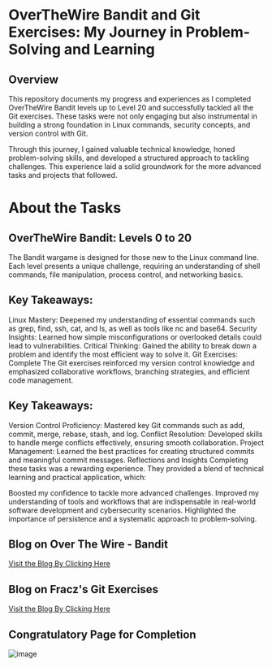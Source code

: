 # OverTheWire Bandit and Git Exercises: My Journey in Problem-Solving and Learning
 ## Overview
This repository documents my progress and experiences as I completed OverTheWire Bandit levels up to Level 20 and successfully tackled all the Git exercises. These tasks were not only engaging but also instrumental in building a strong foundation in Linux commands, security concepts, and version control with Git.

Through this journey, I gained valuable technical knowledge, honed problem-solving skills, and developed a structured approach to tackling challenges. This experience laid a solid groundwork for the more advanced tasks and projects that followed.

# About the Tasks
## OverTheWire Bandit: Levels 0 to 20
The Bandit wargame is designed for those new to the Linux command line. Each level presents a unique challenge, requiring an understanding of shell commands, file manipulation, process control, and networking basics.

## Key Takeaways:

Linux Mastery: Deepened my understanding of essential commands such as grep, find, ssh, cat, and ls, as well as tools like nc and base64.
Security Insights: Learned how simple misconfigurations or overlooked details could lead to vulnerabilities.
Critical Thinking: Gained the ability to break down a problem and identify the most efficient way to solve it.
Git Exercises: Complete
The Git exercises reinforced my version control knowledge and emphasized collaborative workflows, branching strategies, and efficient code management.

## Key Takeaways:

Version Control Proficiency: Mastered key Git commands such as add, commit, merge, rebase, stash, and log.
Conflict Resolution: Developed skills to handle merge conflicts effectively, ensuring smooth collaboration.
Project Management: Learned the best practices for creating structured commits and meaningful commit messages.
Reflections and Insights
Completing these tasks was a rewarding experience. They provided a blend of technical learning and practical application, which:

Boosted my confidence to tackle more advanced challenges.
Improved my understanding of tools and workflows that are indispensable in real-world software development and cybersecurity scenarios.
Highlighted the importance of persistence and a systematic approach to problem-solving.


## Blog on Over The Wire - Bandit
[Visit the Blog By Clicking Here](https://medium.com/@kurtsony16/bandit-over-the-wire-lvl-0-20-e207240368a7)

## Blog on Fracz's Git Exercises
[Visit the Blog By Clicking Here](https://medium.com/@kurtsony16/complete-guide-on-git-exercises-e4eb7d93dfea)

## Congratulatory Page for Completion
![image](https://github.com/user-attachments/assets/9c0edfd0-79d1-4f0c-86a3-76f8251f0e4c)
